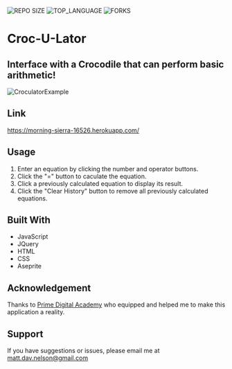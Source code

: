 
![REPO SIZE](https://img.shields.io/github/repo-size/scottbromander/the_marketplace.svg?style=flat-square)
![TOP_LANGUAGE](https://img.shields.io/github/languages/top/scottbromander/the_marketplace.svg?style=flat-square)
![FORKS](https://img.shields.io/github/forks/scottbromander/the_marketplace.svg?style=social)

# Croc-U-Lator

## Interface with a Crocodile that can perform basic arithmetic!

![CroculatorExample](https://user-images.githubusercontent.com/98720000/166307643-af50d168-7a1f-47b9-9a9d-0f5fd689f98c.gif)

## Link
https://morning-sierra-16526.herokuapp.com/

## Usage

1. Enter an equation by clicking the number and operator buttons.
2. Click the "=" button to caculate the equation.
3. Click a previously calculated equation to display its result.
4. Click the "Clear History" button to remove all previously calculated equations.


## Built With

- JavaScript
- JQuery
- HTML
- CSS
- Aseprite

## Acknowledgement
Thanks to [Prime Digital Academy](www.primeacademy.io) who equipped and helped me to make this application a reality. 

## Support
If you have suggestions or issues, please email me at matt.dav.nelson@gmail.com
